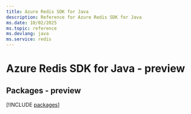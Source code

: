 ```yaml
---
title: Azure Redis SDK for Java
description: Reference for Azure Redis SDK for Java
ms.date: 10/02/2025
ms.topic: reference
ms.devlang: java
ms.service: redis
---
```

# Azure Redis SDK for Java - preview
## Packages - preview
[!INCLUDE [packages](redis-index.md)]